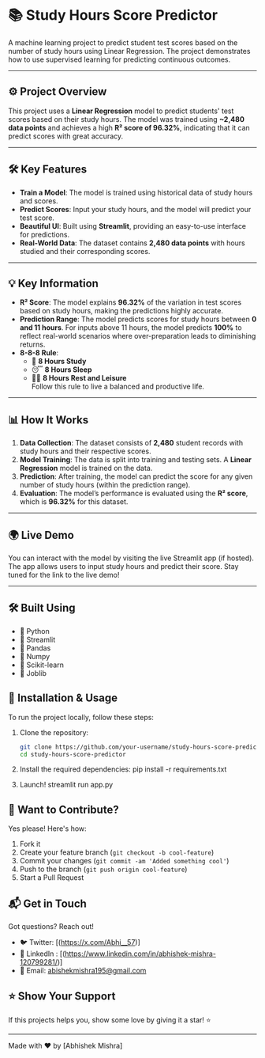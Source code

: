 # 📚 Study Hours Score Predictor

A machine learning project to predict student test scores based on the number of study hours using Linear Regression. The project demonstrates how to use supervised learning for predicting continuous outcomes.

---

## ⚙️ Project Overview

This project uses a **Linear Regression** model to predict students' test scores based on their study hours. The model was trained using **~2,480 data points** and achieves a high **R² score of 96.32%**, indicating that it can predict scores with great accuracy.

---

## 🛠️ Key Features

- **Train a Model**: The model is trained using historical data of study hours and scores.
- **Predict Scores**: Input your study hours, and the model will predict your test score.
- **Beautiful UI**: Built using **Streamlit**, providing an easy-to-use interface for predictions.
- **Real-World Data**: The dataset contains **2,480 data points** with hours studied and their corresponding scores.

---

## 💡 Key Information

- **R² Score**: The model explains **96.32%** of the variation in test scores based on study hours, making the predictions highly accurate.
- **Prediction Range**: The model predicts scores for study hours between **0 and 11 hours**. For inputs above 11 hours, the model predicts **100%** to reflect real-world scenarios where over-preparation leads to diminishing returns.
- **8-8-8 Rule**:  
   - 📖 **8 Hours Study**  
   - 😴 **8 Hours Sleep**  
   - 🧘‍♀️ **8 Hours Rest and Leisure**  
  Follow this rule to live a balanced and productive life.

---

## 📊 How It Works

1. **Data Collection**: The dataset consists of **2,480** student records with study hours and their respective scores.
2. **Model Training**: The data is split into training and testing sets. A **Linear Regression** model is trained on the data.
3. **Prediction**: After training, the model can predict the score for any given number of study hours (within the prediction range).
4. **Evaluation**: The model’s performance is evaluated using the **R² score**, which is **96.32%** for this dataset.

---

## 🌍 Live Demo

You can interact with the model by visiting the live Streamlit app (if hosted). The app allows users to input study hours and predict their score. Stay tuned for the link to the live demo!

---

## 🛠️ Built Using

- 🐍 Python
- 🎈 Streamlit
- 🐼 Pandas
- 🔢 Numpy
- 🧠 Scikit-learn
- 📖 Joblib


## 🔧 Installation & Usage

To run the project locally, follow these steps:

1. Clone the repository:

   ```bash
   git clone https://github.com/your-username/study-hours-score-predictor.git
   cd study-hours-score-predictor
2. Install the required dependencies:
        pip install -r requirements.txt

3. Launch!
    streamlit run app.py

## 🤝 Want to Contribute?

Yes please! Here's how:

1. Fork it
2. Create your feature branch (`git checkout -b cool-feature`)
3. Commit your changes (`git commit -am 'Added something cool'`)
4. Push to the branch (`git push origin cool-feature`)
5. Start a Pull Request

## 📬 Get in Touch

Got questions? Reach out!

- 🐦 Twitter: [(https://x.com/Abhi__57)]
- 💼 LinkedIn : [(https://www.linkedin.com/in/abhishek-mishra-120799281/)]
- 📧 Email: abishekmishra195@gmail.com


## ⭐ Show Your Support

If this projects helps you, show some love by giving it a star! ⭐

---
Made with ❤️ by [Abhishek Mishra]

